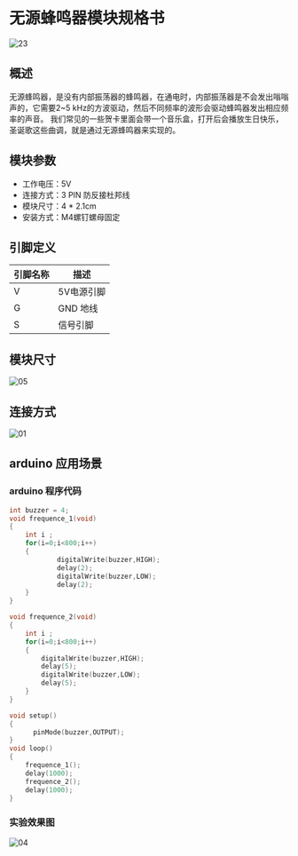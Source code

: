 # 无源蜂鸣器模块规格书

![23](E:\GitLab\sensors-kit\20.无源蜂鸣器模块\无源蜂鸣器模块图片\23.jpg)

## 概述

 无源蜂鸣器，是没有内部振荡器的蜂鸣器，在通电时，内部振荡器是不会发出嗡嗡声的，它需要2~5 kHz的方波驱动，然后不同频率的波形会驱动蜂鸣器发出相应频率的声音。 我们常见的一些贺卡里面会带一个音乐盒，打开后会播放生日快乐，圣诞歌这些曲调，就是通过无源蜂鸣器来实现的。 

## 模块参数

* 工作电压：5V
* 连接方式：3 PIN 防反接杜邦线
* 模块尺寸：4 * 2.1cm
* 安装方式：M4螺钉螺母固定

## 引脚定义

| 引脚名称| 描述 |
|---- |----|
| V | 5V电源引脚 |
| G | GND 地线 |
| S | 信号引脚 |

## 模块尺寸

![05](E:\GitLab\sensors-kit\20.无源蜂鸣器模块\无源蜂鸣器模块图片\05.jpg)

## 连接方式

![01](E:\GitLab\sensors-kit\20.无源蜂鸣器模块\无源蜂鸣器模块图片\01.jpg)


##  arduino 应用场景

### arduino 程序代码

```c++
int buzzer = 4;
void frequence_1(void)  
{
  	int i ;
  	for(i=0;i<800;i++)
  	{
    		digitalWrite(buzzer,HIGH); 
    		delay(2);
    		digitalWrite(buzzer,LOW);
    		delay(2);
  	}
}

void frequence_2(void)   
{
    int i ;
    for(i=0;i<800;i++)
    {
      	digitalWrite(buzzer,HIGH); 
      	delay(5);
      	digitalWrite(buzzer,LOW);
      	delay(5);
    }
}

void setup()
{
	  pinMode(buzzer,OUTPUT);
}
void loop() 
{
  	frequence_1();
  	delay(1000);
  	frequence_2();
    delay(1000);
}
```

### 实验效果图

![04](E:\GitLab\sensors-kit\20.无源蜂鸣器模块\无源蜂鸣器模块图片\04.jpg)